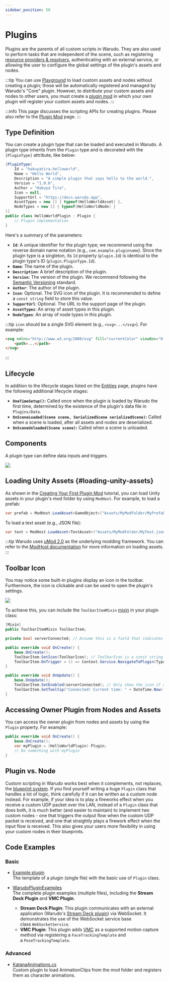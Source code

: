 ```yaml
---
sidebar_position: 50
---
```


# Plugins

Plugins are the parents of all custom scripts in Warudo. They are also used to perform tasks that are independent of the scene, such as registering [resource providers & resolvers](resource-providers-and-resolvers), authenticating with an external service, or allowing the user to configure the global settings of the plugin's assets and nodes.

:::tip
You can use [Playground](../playground) to load custom assets and nodes without creating a plugin; those will be automatically registered and managed by Warudo's "Core" plugin. However, to distribute your custom assets and nodes to other users, you must create a [plugin mod](../plugin-mod) in which your own plugin will register your custom assets and nodes.
:::

:::info
This page discusses the scripting APIs for creating plugins. Please also refer to the [Plugin Mod](../plugin-mod) page.
:::

## Type Definition

You can create a plugin type that can be loaded and executed in Warudo. A plugin type inherits from the `Plugin` type and is decorated with the `[PluginType]` attribute, like below:

```csharp
[PluginType(
    Id = "hakuyatira.helloworld",
    Name = "Hello World",
    Description = "A simple plugin that says hello to the world.",
    Version = "1.0.0",
    Author = "Hakuya Tira",
    Icon = null,
    SupportUrl = "https://docs.warudo.app",
    AssetTypes = new [] { typeof(HelloWorldAsset) },
    NodeTypes = new [] { typeof(HelloWorldNode) }
)]
public class HelloWorldPlugin : Plugin {
    // Plugin implementation
}
```

Here's a summary of the parameters:

- **`Id`**: A unique identifier for the plugin type; we recommend using the reverse domain name notation (e.g., `com.example.pluginname`). Since the plugin type is a singleton, its `Id` property (`plugin.Id`) is identical to the plugin type's ID (`plugin.PluginType.Id`).
- **`Name`**: The name of the plugin.
- **`Description`**: A brief description of the plugin.
- **`Version`**: The version of the plugin. We recommend following the [Semantic Versioning](https://semver.org/) standard.
- **`Author`**: The author of the plugin.
- **`Icon`**: Optional. The SVG icon of the plugin. It is recommended to define a `const string` field to store this value.
- **`SupportUrl`**: Optional. The URL to the support page of the plugin.
- **`AssetTypes`**: An array of asset types in this plugin.
- **`NodeTypes`**: An array of node types in this plugin.

:::tip
`icon` should be a single SVG element (e.g., `<svg>...</svg>`). For example:
```html
<svg xmlns="http://www.w3.org/2000/svg" fill="currentColor" viewBox="0 0 512 512">
    <path>...</path>
</svg>
```
:::

## Lifecycle

In addition to the lifecycle stages listed on the [Entities](entities#lifecycle) page, plugins have the following additional lifecycle stages:

- **`OneTimeSetup()`:** Called once when the plugin is loaded by Warudo the first time, determined by the existence of the plugin's data file in `Plugins/Data`.
- **`OnSceneLoaded(Scene scene, SerializedScene serializedScene)`:** Called when a scene is loaded, after all assets and nodes are deserialized.
- **`OnSceneUnloaded(Scene scene)`:** Called when a scene is unloaded.

## Components

A plugin type can define data inputs and triggers.

![](/doc-img/en-custom-plugin-1.png)

## Loading Unity Assets {#loading-unity-assets}

As shown in the [Creating Your First Plugin Mod](../creating-your-first-plugin-mod) tutorial, you can load Unity assets in your plugin's mod folder by using `ModHost`. For example, to load a prefab:

```csharp
var prefab = ModHost.LoadAsset<GameObject>("Assets/MyModFolder/MyPrefab.prefab");
```

To load a text asset (e.g., JSON file):

```csharp
var text = ModHost.LoadAsset<TextAsset>("Assets/MyModFolder/MyText.json");
```

:::tip
Warudo uses [uMod 2.0](https://trivialinteractive.co.uk/products.html) as the underlying modding framework. You can refer to the [ModHost documentation](https://trivialinteractive.co.uk/products/documentation/umod_20/scriptingreference/html/T_UMod_ModHost.htm) for more information on loading assets.
:::

## Toolbar Icon

You may notice some built-in plugins display an icon in the toolbar. Furthermore, the icon is clickable and can be used to open the plugin's settings.

![](/doc-img/en-custom-plugin-2.png)

To achieve this, you can include the `ToolbarItemMixin` [mixin](mixins) in your plugin class:

```csharp
[Mixin]
public ToolbarItemMixin ToolbarItem;

private bool serverConnected; // Assume this is a field that indicates whether the plugin is connected to an external server

public override void OnCreate() {
    base.OnCreate();
    ToolbarItem.SetIcon(ToolbarIcon); // ToolbarIcon is a const string that contains a SVG icon
    ToolbarItem.OnTrigger = () => Context.Service.NavigateToPlugin(Type.Id); // Open the plugin settings when the icon is clicked
}

public override void OnUpdate() {
    base.OnUpdate();
    ToolbarItem.SetEnabled(serverConnected); // Only show the icon if connected to the server
    ToolbarItem.SetTooltip("Connected! Current time: " + DateTime.Now); // Set a tooltip that is displayed when the user hovers over the icon
}
```

## Accessing Owner Plugin from Nodes and Assets

You can access the owner plugin from nodes and assets by using the `Plugin` property. For example:

```csharp
public override void OnCreate() {
    base.OnCreate();
    var myPlugin = (HelloWorldPlugin) Plugin;
    // Do something with myPlugin
}
```

## Plugin vs. Node

Custom scripting in Warudo works best when it complements, not replaces, the [blueprint system](../../blueprints/overview.md). If you find yourself writing a huge `Plugin` class that handles a lot of logic, think carefully if it can be written as a custom node instead. For example, if your idea is to play a fireworks effect when you receive a custom UDP packet over the LAN, instead of a `Plugin` class that does both, it is much better (and easier to maintain) to implement two custom nodes - one that triggers the output flow when the custom UDP packet is received, and one that straightly plays a firework effect when the input flow is received. This also gives your users more flexibility in using your custom nodes in their blueprints.

## Code Examples

### Basic

- [Example plugin](https://gist.github.com/TigerHix/b78aabffc2d03346ff3da526706ce2ca)  
The template of a plugin (single file) with the basic use of `Plugin` class.

- [WarudoPluginExamples](https://github.com/HakuyaLabs/WarudoPluginExamples)  
The complete plugin examples (multiple files), including the **Stream Deck Plugin** and **VMC Plugin**.
    - **Stream Deck Plugin**: This plugin communicates with an external application (Warudo's [Stream Deck plugin](https://apps.elgato.com/plugins/warudo.streamdeck)) via WebSocket. It demonstrates the use of the WebSocket service base class `WebSocketService`.
    - **VMC Plugin**: This plugin adds [VMC](https://protocol.vmc.info/english) as a supported motion capture method via registering a `FaceTrackingTemplate` and a `PoseTrackingTemplate`.

### Advanced

- [KatanaAnimations.cs](https://gist.github.com/TigerHix/2cb8052b0e8aeeb7f9cb796dc7edc6a3)  
Custom plugin to load AnimationClips from the mod folder and registers them as character animations.
